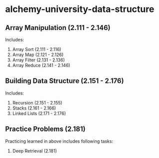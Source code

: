 # alchemy-university-data-structure

## Array Manipulation (2.111 - 2.146)
Includes:

1. Array Sort (2.111 - 2.116)
2. Array Map (2.121 - 2.126)
3. Array Filter (2.131 - 2.136)
4. Array Reduce (2.141 - 2.146)

## Building Data Structure (2.151 - 2.176)
Includes:

1. Recursion (2.151 - 2.155)
2. Stacks (2.161 - 2.166)
3. Linked Lists (2.171 - 2.176)

## Practice Problems (2.181)
Practicing learned in above includes following tasks:

1. Deep Retrieval (2.181)
